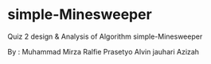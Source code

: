 # simple-Minesweeper

Quiz 2 design & Analysis of Algorithm
simple-Minesweeper

By :
Muhammad Mirza Ralfie Prasetyo
Alvin jauhari
Azizah